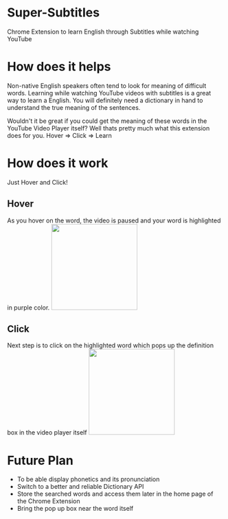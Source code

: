 # Super-Subtitles

Chrome Extension to learn English through Subtitles while watching YouTube

# How does it helps 

Non-native English speakers often tend to look for meaning of difficult words. Learning while watching YouTube videos with subtitles is a great way to learn a English. You will definitely need a dictionary in hand to understand the true meaning of the sentences.

Wouldn't it be great if you could get the meaning of these words in the YouTube Video Player itself? Well thats pretty much what this extension does for you.
Hover => Click => Learn

# How does it work

Just Hover and Click! 

## Hover 
As you hover on the word, the video is paused and your word is highlighted in purple color. 
<img src="https://user-images.githubusercontent.com/71334544/163888110-7a066492-1cdd-48b3-854b-01d9c6b8a091.png" width="200"  />

## Click 
Next step is to click on the highlighted word which pops up the definition box in the video player itself
<img src="https://user-images.githubusercontent.com/71334544/163888208-2d2972ef-4d47-4e3c-ae7c-1cf29d070351.png" width="200"  />


# Future Plan

- To be able display phonetics and its pronunciation
- Switch to a better and reliable Dictionary API
- Store the searched words and access them later in the home page of the Chrome Extension  
- Bring the pop up box near the word itself



